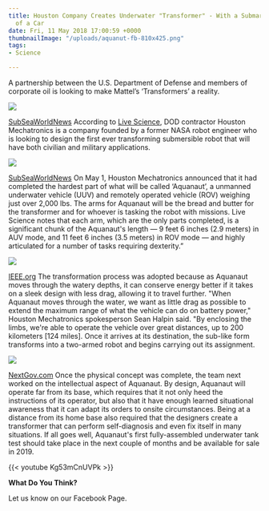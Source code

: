 ```yaml
---
title: Houston Company Creates Underwater "Transformer" - With a Submarine Instead
  of a Car
date: Fri, 11 May 2018 17:00:59 +0000
thumbnailImage: "/uploads/aquanut-fb-810x425.png"
tags:
- Science

---
```

A partnership between the U.S. Department of Defense and members of corporate oil is looking to make Mattel’s ‘Transformers’ a reality. 

![](http://newsattorneys.staging.wpengine.com/wp-content/uploads/2018/05/aquanaut_transformation-1024x292.jpg) 

[SubSeaWorldNews](https://subseaworldnews.com/2018/04/27/houston-mechatronics-rolls-out-auv-rov-shapeshifter/) According to [Live Science](https://www.livescience.com/62505-former-nasa-engineers-building-real-life-underwater-transformer.html), DOD contractor Houston Mechatronics is a company founded by a former NASA robot engineer who is looking to design the first ever transforming submersible robot that will have both civilian and military applications. 

![](http://newsattorneys.staging.wpengine.com/wp-content/uploads/2018/05/aquanut-robot-houston-mechatronics.jpg) 

[SubSeaWorldNews](https://subseaworldnews.com/2018/04/27/houston-mechatronics-rolls-out-auv-rov-shapeshifter/) On May 1, Houston Mechatronics announced that it had completed the hardest part of what will be called ‘Aquanaut’, a unmanned underwater vehicle (UUV) and remotely operated vehicle (ROV) weighing just over 2,000 lbs. The arms for Aquanaut will be the bread and butter for the transformer and for whoever is tasking the robot with missions. Live Science notes that each arm, which are the only parts completed, is a significant chunk of the Aquanaut's length — 9 feet 6 inches (2.9 meters) in AUV mode, and 11 feet 6 inches (3.5 meters) in ROV mode — and highly articulated for a number of tasks requiring dexterity.” 

![](http://newsattorneys.staging.wpengine.com/wp-content/uploads/2018/05/aquanut-robot-in-action-1024x768.jpeg) 

[IEEE.org](https://spectrum.ieee.org/automaton/robotics/industrial-robots/houston-mechatronics-raises-20m-to-bring-nasa-expertise-to-transforming-robot-submersibles) The transformation process was adopted because as Aquanaut moves through the watery depths, it can conserve energy better if it takes on a sleek design with less drag, allowing it to travel further. "When Aquanaut moves through the water, we want as little drag as possible to extend the maximum range of what the vehicle can do on battery power," Houston Mechatronics spokesperson Sean Halpin said. "By enclosing the limbs, we're able to operate the vehicle over great distances, up to 200 kilometers \[124 miles\]. Once it arrives at its destination, the sub-like form transforms into a two-armed robot and begins carrying out its assignment. 

![](http://newsattorneys.staging.wpengine.com/wp-content/uploads/2018/05/aquanut-robot.jpg) 

[NextGov.com](https://www.nextgov.com/emerging-tech/2018/05/us-military-wants-giant-transformer-robot-subs/147913/) Once the physical concept was complete, the team next worked on the intellectual aspect of Aquanaut. By design, Aquanaut will operate far from its base, which requires that it not only heed the instructions of its operator, but also that it have enough learned situational awareness that it can adapt its orders to onsite circumstances. Being at a distance from its home base also required that the designers create a transformer that can perform self-diagnosis and even fix itself in many situations. If all goes well, Aquanaut's first fully-assembled underwater tank test should take place in the next couple of months and be available for sale in 2019. 

{{< youtube Kg53mCnUVPk >}}

**What Do You Think?**

Let us know on our Facebook Page.